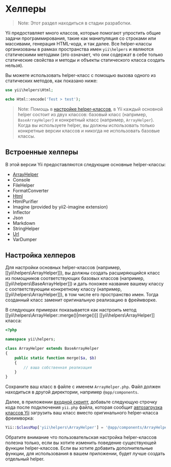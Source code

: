 Хелперы
=======

> Note: Этот раздел находиться в стадии разработки.

Yii предоставляет много классов, которые помогают упростить общие задачи программирования, такие как манипуляция со строками или массивами, генерация HTML-кода, и так далее. Все helper-классы организованы в рамках пространства имен `yii\helpers` и являются статическими методами
 (это означает, что они содержат в себе только статические свойства и методы и объекты статического класса создать нельзя).

Вы можете использовать helper-класс с помощью вызова одного из статических методов, как показано ниже:

```php
use yii\helpers\Html;

echo Html::encode('Test > test');
```

> Note: Помощь в [настройке helper-классов](#customizing-helper-classes), в Yii каждый основной helper состоит из двух классов: базовый класс (например, `BaseArrayHelper`) и конкретный класс (например, `ArrayHelper`).
  Когда вы используете helper, вы должны использовать только конкретные версии классов и никогда не использовать базовые классы.


Встроенные хелперы
------------------

В этой версии Yii предоставляются следующие основные helper-классы:

- [ArrayHelper](helper-array.md)
- Console
- FileHelper
- FormatConverter
- [Html](helper-html.md)
- HtmlPurifier
- Imagine (provided by yii2-imagine extension)
- Inflector
- Json
- Markdown
- StringHelper
- [Url](helper-url.md)
- VarDumper


Настройка хелперов <span id="customizing-helper-classes"></span>
--------------------------

Для настройки основных helper-классов (например, [[yii\helpers\ArrayHelper]]), вы должны создать расширяющийся класс из помощников соответствующих базовых классов (например, [[yii\helpers\BaseArrayHelper]]) и дать похожее название вашему классу с соответствующим конкретному классу (например, [[yii\helpers\ArrayHelper]]), в том числе его пространство имен. Тогда созданный класс заменит оригинальную реализацию в фреймворке.

В следующих примерах показывается как настроить метод [[yii\helpers\ArrayHelper::merge()|merge()]]
[[yii\helpers\ArrayHelper]] класса:

```php
<?php

namespace yii\helpers;

class ArrayHelper extends BaseArrayHelper
{
    public static function merge($a, $b)
    {
        // ваша собственная реализация
    }
}
```

Сохраните ваш класс в файле с именем `ArrayHelper.php`. Файл должен находиться в другой директории, например `@app/components`.

Далее, в приложении [входной скрипт](structure-entry-scripts.md), добавьте следующую строчку кода
после подключения `yii.php` файла, которая сообщит [автозагрузка классов Yii](concept-autoloading.md) загрузить
ваш класс вместо оригинального helper-класса фреимворка:

```php
Yii::$classMap['yii\helpers\ArrayHelper'] = '@app/components/ArrayHelper.php';
```

Обратите внимание что пользовательская настройка helper-классов полезна только, если вы хотите изменить поведение существующей функции helper-классов. Если вы хотите добавить дополнительные функции, для использования в вашем приложении, будет лучше создать отдельный helper.
